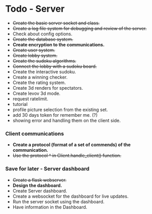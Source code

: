 # Todo - Server
- ~~Create the basic server socket and class.~~
- ~~Create a log file system for debugging and review of the server.~~
- Check about config options.
- ~~Create the database system.~~
- **Create encryption to the communications.**
- ~~Create user system.~~
- ~~Create lobby system.~~
- ~~Create the sudoku algorithms.~~
- ~~Connect the lobby with a sudoku board.~~
- Create the interactive sudoku.
- Create a winning checker.
- Create the rating system.
- Create 3d renders for spectators.
- Create levov 3d mode.
- request ratelimit.
- tutorial
- profile picture selection from the existing set.
- add 30 days token for remember me. (?)
- showing error and handling them on the client side.

### Client communications
- **Create a protocol (format of a set of commends) of the communication.**
- ~~Use the protocol ^ in Client.handle_client() function.~~

### Save for later - Server dashboard
- ~~Create a flask webserver.~~
- **Design the dashboard.**
- Create Server dashboard.
- Create a websocket for the dashboard for live updates.
- Run the server socket using the dashboard.
- Have information in the Dashboard.